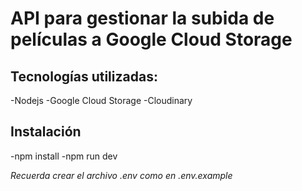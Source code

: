 # API para gestionar la subida de películas a Google Cloud Storage

## Tecnologías utilizadas:
-Nodejs
-Google Cloud Storage
-Cloudinary

## Instalación
-npm install
-npm run dev

*Recuerda crear el archivo .env como en .env.example*
